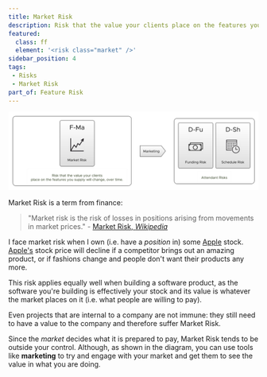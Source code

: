 ```yaml
---
title: Market Risk
description: Risk that the value your clients place on the features you supply will change, over time.
featured: 
  class: ff
  element: '<risk class="market" />'
sidebar_position: 4
tags: 
 - Risks
 - Market Risk
part_of: Feature Risk
---
```


<RiskIntro fm={frontMatter} />

![Market Risk](/img/generated/risks/feature/market-risk.png) 

Market Risk is a term from finance:

 > "Market risk is the risk of losses in positions arising from movements in market prices." - [Market Risk, _Wikipedia_](https://en.wikipedia.org/wiki/Market_risk)
 
I face market risk when I own (i.e. have a _position_ in) some [Apple](https://apple.com) stock.  [Apple's](http://apple.com) stock price will decline if a competitor brings out an amazing product, or if fashions change and people don't want their products any more.

This risk applies equally well when building a software product, as the software you're building is effectively your stock and its value is whatever the market places on it (i.e. what people are willing to pay).

Even projects that are internal to a company are not immune:  they still need to have a value to the company and therefore suffer Market Risk.

Since the _market_ decides what it is prepared to pay, Market Risk tends to be outside your control.  Although, as shown in the diagram, you can use tools like **marketing** to try and engage with your market and get them to see the value in what you are doing. 
